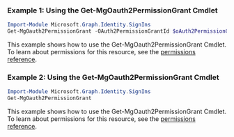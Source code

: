 ### Example 1: Using the Get-MgOauth2PermissionGrant Cmdlet
```powershell
Import-Module Microsoft.Graph.Identity.SignIns
Get-MgOauth2PermissionGrant -OAuth2PermissionGrantId $oAuth2PermissionGrantId
```
This example shows how to use the Get-MgOauth2PermissionGrant Cmdlet.
To learn about permissions for this resource, see the [permissions reference](/graph/permissions-reference).
### Example 2: Using the Get-MgOauth2PermissionGrant Cmdlet
```powershell
Import-Module Microsoft.Graph.Identity.SignIns
Get-MgOauth2PermissionGrant
```
This example shows how to use the Get-MgOauth2PermissionGrant Cmdlet.
To learn about permissions for this resource, see the [permissions reference](/graph/permissions-reference).
